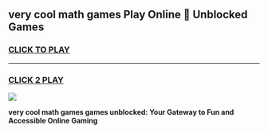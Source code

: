 
## very cool math games Play Online 👋 Unblocked Games
<h3>
<a href="https://news.freeplayer.one?title=very_cool_math_games&ref=17CMG">CLICK TO PLAY</a></h3>
<hr>

<h3>
<a href="https://news.freeplayer.one?title=very_cool_math_games&ref=17CMG">CLICK 2 PLAY</a>
  
</h3>

<a href="https://news.freeplayer.one?title=very_cool_math_games&ref=17CMG/"><img src="https://clearcache.store/games.png"></a>


**very cool math games games unblocked: Your Gateway to Fun and Accessible Online Gaming**
